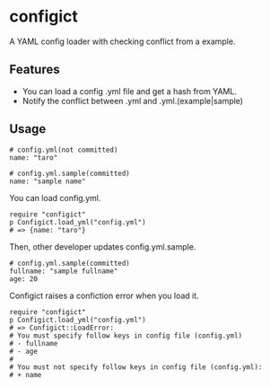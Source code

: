 configict
===========

A YAML config loader with checking conflict from a example.

## Features

  * You can load a config .yml file and get a hash from YAML.
  * Notify the conflict between .yml and .yml.(example|sample)

## Usage

    # config.yml(not committed)
    name: "taro"

    # config.yml.sample(committed)
    name: "sample name"

You can load config.yml. 

    require "configict"
    p Configict.load_yml("config.yml")
    # => {name: "taro"}

Then, other developer updates config.yml.sample.

    # config.yml.sample(committed)
    fullname: "sample fullname"
    age: 20

Configict raises a confiction error when you load it.

    require "configict"
    p Configict.load_yml("config.yml")
    # => Configict::LoadError:
    # You must specify follow keys in config file (config.yml)
    # - fullname
    # - age
    # 
    # You must not specify follow keys in config file (config.yml):
    # + name
